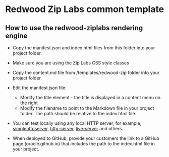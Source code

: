 # Redwood Zip Labs common template

## How to use the redwood-ziplabs rendering engine
* Copy the manifest.json and index.html files from this folder into your project folder.
* Make sure you are using the Zip Labs CSS style classes
* Copy the content.md file from /templates/redwood-zip folder into your project folder.
* Edit the manifest.json file:
    *  Modify the title element - the title is displayed in a content menu on the right
    * Modify the filename to point to the Markdown file in your project folder. The path should be relative to the index.html file. 
	
   
* You can test locally using any local HTTP server, for example, [simplehttpserver](https://www.npmjs.com/package/simplehttpserver), [http-server](https://www.npmjs.com/package/http-server), [live-server](https://www.npmjs.com/package/live-server) and others.

* When deployed to GitHub, provide your customers the link to a GitHub page (oracle.github.io) that includes the path to the index.html file in your project. 
